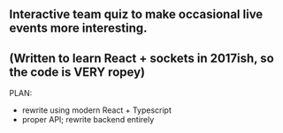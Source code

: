 ## Interactive team quiz to make occasional live events more interesting.

## (Written to learn React + sockets in 2017ish, so the code is VERY ropey)

PLAN:

-   rewrite using modern React + Typescript
-   proper API; rewrite backend entirely
